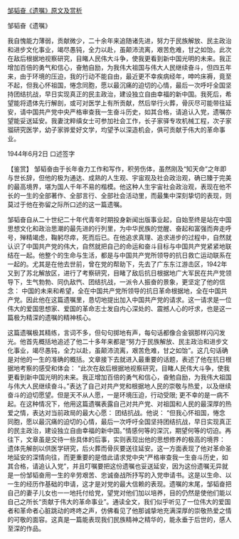 [邹韬奋《遗嘱》原文及赏析](https://www.vrrw.net/wx/10373.html)

邹韬奋《遗嘱》

我自愧能力薄弱，贡献微少，二十余年来追随诸先进，努力于民族解放、民主政治和进步文化事业，竭尽愚钝，全力以赴，虽颠沛流离，艰苦危难，甘之如饴。此次在敌后根据地视察研究，目睹人民伟大斗争，使我更看到新中国光明的未来。我正增加百倍的勇气和信心，奋勉自励，为我伟大祖国与伟大人民继续奋斗，但四五年来，由于环境的压迫，我的行动不能自由，最近更不幸疾病经年，呻吟床褥，竟至不起，但我心怀祖国，惓念同胞，愿以最沉痛的迫切的心情，最后一次呼吁全国坚持团结抗战，早日实现真正的民主政治，建设独立自由幸福的新中国。我死后，希望能将遗体先行解剖，或可对医学上有所贡献，然后举行火葬，骨灰尽可能带往延安，请中国共产党中央严格审查我一生奋斗历史，如其合格，请追认入党，遗嘱亦望能妥送延安。我妻沈粹缜女士可参加社会工作，长子家驿专攻机械工程，次子家骝研究医学，幼子家骅爱好文学，均望予以深造机会，俱可贡献于伟大的革命事业。

1944年6月2日 口述签字



【鉴赏】 邹韬奋由于长年奋力工作和写作，积劳伤体，虽然刚及“知天命”之年即与世长辞，但他的极为通达、成熟的人生观、宇宙观及社会政治观，确已臻于完美的最高境界，堪为国人千年不易的楷模。他这种人生宇宙社会政治观，表现在他不长的一生的全部著作、全部言行、全部社会活动里，而最集中深刻挚切的表现，则莫过于他在弥留之际所口述的这一篇遗嘱。

邹韬奋自从二十世纪二十年代青年时期投身新闻出版事业起，自始至终是站在中国思想文化和政治思潮的最先进的行列里，为中华民族的觉醒、奋起和富强而奔走呼号，殚精竭虑，鞠躬尽瘁，死而后已。在他追求真理、追求进步的过程中，自然就认识了中国共产党的伟大，自然就把自己的命运和奋斗目标与中国共产党紧紧地联结在一起。他整个的生命与生活，都是与中国共产党所领导的抗日救亡运动联系在一起的。尤其是在他去世前，曾在党的帮助下，先去了广东东江游击区，1942年又到了苏北解放区，进行了考察研究，目睹了敌后抗日根据地广大军民在共产党领导下，生气勃勃、同仇敌忾、团结抗战，一派令人振奋的景象，更坚定了他的信念： 中国的未来和希望，全在中国共产党所领导的抗日革命根据地，全在中国共产党。因此他在这篇遗嘱里，恳切地提出加入中国共产党的请求。这一请求是一位伟大的爱国思想家、爱国的革命志士发自内心深处的、震撼人心的吁求，也是这一篇极为精深的遗嘱的精神核心。

这篇遗嘱极其精练，言词不多，但句句掷地有声，每句话都像合金钢那样闪闪发光。他首先概括地追述了他二十多年来都是“努力于民族解放、民主政治和进步文化事业，竭尽愚钝，全力以赴，虽颠沛流离，艰苦危难，甘之如饴”。这几句话确是对他的一生的准确的概括。文章接下去就进入最重要的话题，表述了他在抗日根据地考察的感受和体会： “此次在敌后根据地视察研究，目睹人民伟大斗争，使我更看到新中国光明的未来。我正增加百倍的勇气和信心，奋勉自励，为我伟大祖国与伟大人民继续奋斗。”表达了自己对共产党和根据地人民的崇敬与热爱，以及继续奋斗的迫切愿望。但是天不从人愿，一是环境压迫，行动受限; 更不幸的是一病不起。在这种情况下，他用这篇遗嘱表露自己对共产党、对祖国和人民的最深厚的热爱之情，表达对当前政局的最大心愿： 团结抗战。他说： “但我心怀祖国，惓念同胞，愿以最沉痛的迫切的心情，最后一次呼吁全国坚持团结抗战，早日实现真正的民主政治，建设独立自由幸福的新中国。”情感何等的深沉，期望何等的切迫。再往下，文章虽是交待一些具体的后事，实则表现出他的思想修养的极高的境界： 遗体先解剖以供医学研究，后火葬而骨灰要送往延安。这一方面表现了他对革命圣地延安的深情向往，而更重要的是借此请求党中央“严格审查我一生奋斗历史，如其合格，请追认入党”，并且叮嘱要把这份遗嘱也妥送延安，因为这份遗嘱无异就是一份邹韬奋用一生的辛劳艰苦、忠诚奋战所抒写的入党申请书。这是以生命、以一生的经历作基础的申请，这才是对党的最大信赖的表现。遗嘱的末尾，邹韬奋把自己的妻子儿女也一一地托付给党，望党对他们加以培养，目的仍然是使他们能以自己之所长“贡献于伟大的革命事业”。通读全文，我们似乎听见了一位伟大的爱国者和革命者心脏跳动的咚咚之声，仿佛看见了他那诚挚地充满深厚的崇敬热爱之情的可敬的面容。这真是一篇能表现我们民族精神之精华的，能永垂于后世的，感人至深的作品。


